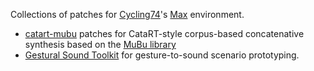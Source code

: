 Collections of patches for [Cycling74](http://cycling74.com/)'s [Max](https://cycling74.com/products/max) environment.

* [catart-mubu](https://github.com/ircam-ismm/catart-mubu) patches for CataRT-style corpus-based concatenative synthesis based on the [MuBu library](http://ismm.ircam.fr/mubu/)
* [Gestural Sound Toolkit](https://github.com/ircam-ismm/Gestural-Sound-Toolkit) for gesture-to-sound scenario prototyping.
